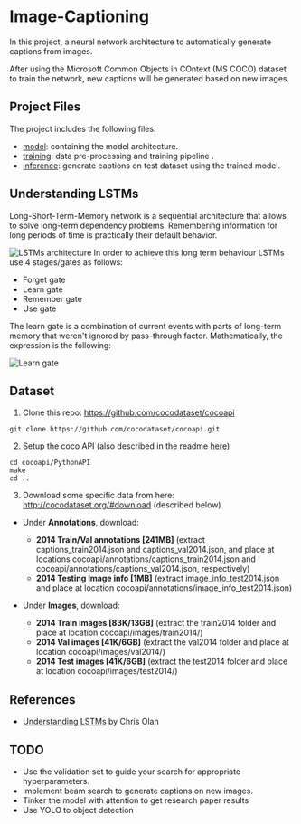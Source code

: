 # Image-Captioning

In this project, a neural network architecture to automatically generate captions from images.

After using the Microsoft Common Objects in COntext (MS COCO) dataset to train  the network, new captions will be generated based on new images. 

## Project Files

The project includes the following files:
*  [model](https://github.com/BrunoEduardoCSantos/Image-Captioning/blob/master/model.py): containing the model architecture.
* [training](https://github.com/BrunoEduardoCSantos/Image-Captioning/blob/master/2_Training.ipynb): data pre-processing and training pipeline .
* [inference](https://github.com/BrunoEduardoCSantos/Image-Captioning/blob/master/3_Inference.ipynb): generate captions on test dataset using the trained model.

## Understanding LSTMs 
Long-Short-Term-Memory network is a sequential architecture that allows to solve long-term dependency problems. Remembering information for long periods of time is practically their default behavior. 

[image_0]: http://colah.github.io/posts/2015-08-Understanding-LSTMs/img/LSTM3-chain.png
![LSTMs architecture][image_0] 
In order to achieve this long term behaviour LSTMs use 4 stages/gates as follows:
* Forget gate
* Learn gate
* Remember gate
* Use gate

The learn gate is a combination of current events with parts of long-term memory that weren't ignored by pass-through factor. 
Mathematically, the expression is the following:

[image_1]: https://d17h27t6h515a5.cloudfront.net/topher/2017/November/5a0e2cc3_screen-shot-2017-11-16-at-4.26.22-pm/screen-shot-2017-11-16-at-4.26.22-pm.png 
![Learn gate][image_1] 



## Dataset  
1. Clone this repo: https://github.com/cocodataset/cocoapi  
```
git clone https://github.com/cocodataset/cocoapi.git  
```

2. Setup the coco API (also described in the readme [here](https://github.com/cocodataset/cocoapi)) 
```
cd cocoapi/PythonAPI  
make  
cd ..
```

3. Download some specific data from here: http://cocodataset.org/#download (described below)

* Under **Annotations**, download:
  * **2014 Train/Val annotations [241MB]** (extract captions_train2014.json and captions_val2014.json, and place at locations cocoapi/annotations/captions_train2014.json and cocoapi/annotations/captions_val2014.json, respectively)  
  * **2014 Testing Image info [1MB]** (extract image_info_test2014.json and place at location cocoapi/annotations/image_info_test2014.json)

* Under **Images**, download:
  * **2014 Train images [83K/13GB]** (extract the train2014 folder and place at location cocoapi/images/train2014/)
  * **2014 Val images [41K/6GB]** (extract the val2014 folder and place at location cocoapi/images/val2014/)
  * **2014 Test images [41K/6GB]** (extract the test2014 folder and place at location cocoapi/images/test2014/)

## References
* [Understanding LSTMs](http://colah.github.io/posts/2015-08-Understanding-LSTMs/) by Chris Olah


## TODO
* Use the validation set to guide your search for appropriate hyperparameters.
* Implement beam search to generate captions on new images.
* Tinker the model with attention to get research paper results
* Use YOLO to object detection
